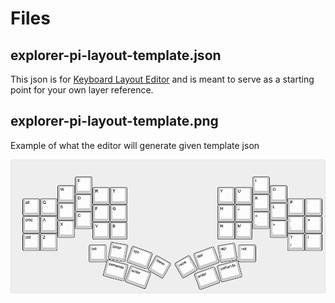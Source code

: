 # Files

## explorer-pi-layout-template.json

This json is for [Keyboard Layout Editor](http://www.keyboard-layout-editor.com/#/gists/f90687ef3c709af049c13a0a4d5b263d) and is meant to serve as a starting point for your own layer reference. 

## explorer-pi-layout-template.png 
Example of what the editor will generate given template json

<img src="explorer-pi-layout-template.png">